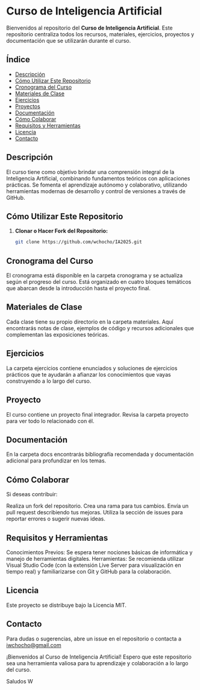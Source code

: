 # Curso de Inteligencia Artificial

Bienvenidos al repositorio del **Curso de Inteligencia Artificial**. Este repositorio centraliza todos los recursos, materiales, ejercicios, proyectos y documentación que se utilizarán durante el curso.

## Índice

- [Descripción](#descripción)
- [Cómo Utilizar Este Repositorio](#cómo-utilizar-este-repositorio)
- [Cronograma del Curso](#cronograma-del-curso)
- [Materiales de Clase](#materiales-de-clase)
- [Ejercicios](#ejercicios)
- [Proyectos](#proyectos)
- [Documentación](#documentación)
- [Cómo Colaborar](#cómo-colaborar)
- [Requisitos y Herramientas](#requisitos-y-herramientas)
- [Licencia](#licencia)
- [Contacto](#contacto)

## Descripción

El curso tiene como objetivo brindar una comprensión integral de la Inteligencia Artificial, combinando fundamentos teóricos con aplicaciones prácticas. Se fomenta el aprendizaje autónomo y colaborativo, utilizando herramientas modernas de desarrollo y control de versiones a través de GitHub.

## Cómo Utilizar Este Repositorio

1. **Clonar o Hacer Fork del Repositorio:**

   ```bash
   git clone https://github.com/wchocho/IA2025.git

## Cronograma del Curso
El cronograma está disponible en la carpeta cronograma y se actualiza según el progreso del curso. Está organizado en cuatro bloques temáticos que abarcan desde la introducción hasta el proyecto final.

## Materiales de Clase
Cada clase tiene su propio directorio en la carpeta materiales. Aquí encontrarás notas de clase, ejemplos de código y recursos adicionales que complementan las exposiciones teóricas.

## Ejercicios
La carpeta ejercicios contiene enunciados y soluciones de ejercicios prácticos que te ayudarán a afianzar los conocimientos que vayas construyendo a lo largo del curso.

## Proyecto
El curso contiene un proyecto final integrador. Revisa la carpeta proyecto para ver todo lo relacionado con él.

## Documentación
En la carpeta docs encontrarás bibliografía recomendada y documentación adicional para profundizar en los temas.

## Cómo Colaborar
Si deseas contribuir:

Realiza un fork del repositorio.
Crea una rama para tus cambios.
Envía un pull request describiendo tus mejoras.
Utiliza la sección de issues para reportar errores o sugerir nuevas ideas.

## Requisitos y Herramientas
Conocimientos Previos: Se espera tener nociones básicas de informática y manejo de herramientas digitales.
Herramientas: Se recomienda utilizar Visual Studio Code (con la extensión Live Server para visualización en tiempo real) y familiarizarse con Git y GitHub para la colaboración.

## Licencia
Este proyecto se distribuye bajo la Licencia MIT.

## Contacto
Para dudas o sugerencias, abre un issue en el repositorio o contacta a iwchocho@gmail.com

¡Bienvenidos al Curso de Inteligencia Artificial! Espero que este repositorio sea una herramienta valiosa para tu aprendizaje y colaboración a lo largo del curso.

Saludos
W
